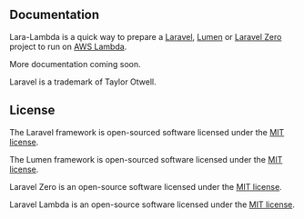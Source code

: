 ## Documentation

Lara-Lambda is a quick way to prepare a [Laravel](https://laravel.com), [Lumen](https://lumen.laravel.com) or [Laravel Zero](https://laravel-zero.com) project to run on [AWS Lambda](https://aws.amazon.com/lambda/).

More documentation coming soon.

Laravel is a trademark of Taylor Otwell.

## License

The Laravel framework is open-sourced software licensed under the [MIT license](https://opensource.org/licenses/MIT).

The Lumen framework is open-sourced software licensed under the [MIT license](https://opensource.org/licenses/MIT).

Laravel Zero is an open-source software licensed under the [MIT license](https://github.com/laravel-zero/laravel-zero/blob/stable/LICENSE.md).

Laravel Lambda is an open-source software licensed under the [MIT license](https://github.com/nsouto/laravel-lambda/blob/stable/LICENSE.md).
